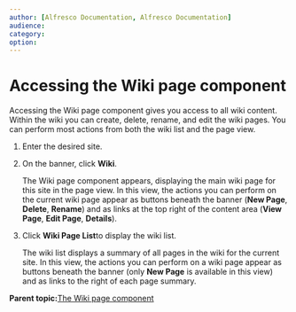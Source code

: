 ```yaml
---
author: [Alfresco Documentation, Alfresco Documentation]
audience: 
category: 
option: 
---
```


# Accessing the Wiki page component

Accessing the Wiki page component gives you access to all wiki content. Within the wiki you can create, delete, rename, and edit the wiki pages. You can perform most actions from both the wiki list and the page view.

1.  Enter the desired site.

2.  On the banner, click **Wiki**.

    The Wiki page component appears, displaying the main wiki page for this site in the page view. In this view, the actions you can perform on the current wiki page appear as buttons beneath the banner \(**New Page**, **Delete**, **Rename**\) and as links at the top right of the content area \(**View Page**, **Edit Page**, **Details**\).

3.  Click **Wiki Page List**to display the wiki list.

    The wiki list displays a summary of all pages in the wiki for the current site. In this view, the actions you can perform on a wiki page appear as buttons beneath the banner \(only **New Page** is available in this view\) and as links to the right of each page summary.


**Parent topic:**[The Wiki page component](../concepts/wiki-intro.md)

